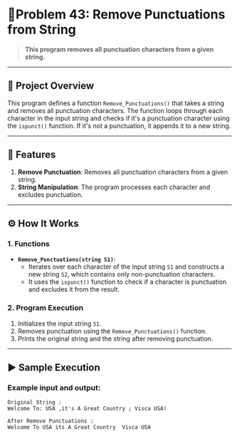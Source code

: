 # 🎯Problem 43: Remove Punctuations from String 

> **This program removes all punctuation characters from a given string.**

---

## 📘 Project Overview
This program defines a function `Remove_Punctuations()` that takes a string and removes all punctuation characters. The function loops through each character in the input string and checks if it's a punctuation character using the `ispunct()` function. If it's not a punctuation, it appends it to a new string.

---

## 🌟 Features
1. **Remove Punctuation**: Removes all punctuation characters from a given string.
2. **String Manipulation**: The program processes each character and excludes punctuation.

---

## ⚙️ How It Works

### 1. Functions
- **`Remove_Punctuations(string S1)`**:
  - Iterates over each character of the input string `S1` and constructs a new string `S2`, which contains only non-punctuation characters.
  - It uses the `ispunct()` function to check if a character is punctuation and excludes it from the result.

### 2. Program Execution
1. Initializes the input string `S1`.
2. Removes punctuation using the `Remove_Punctuations()` function.
3. Prints the original string and the string after removing punctuation.

---

## ▶️ Sample Execution

### Example input and output:
```plaintext
Original String : 
Welcome To: USA ,it's A Great Country ; Visca USA!

After Remove Punctuations : 
Welcome To USA its A Great Country  Visca USA
